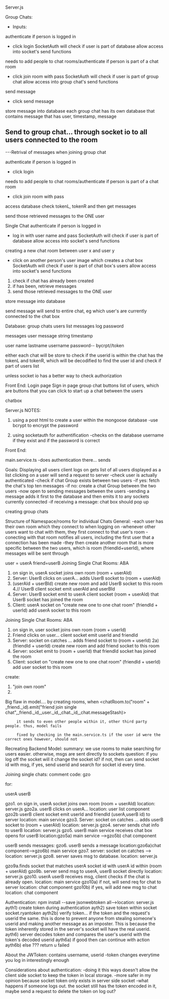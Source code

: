 Server.js

Group Chats:
- Inputs: 

authenticate if person is logged in 
  - click login
  SocketAuth will check if user is part of database
    allow access into socket's send functions

needs to add people to chat rooms/authenticate if person is part of a chat room
  - click join room with pass
  SocketAuth will check if user is part of group chat
    allow access into group chat's send functions

send message
  - click send message

store message into database
  each group chat has its own database that contains
    message that has user, timestamp, message

Send to group chat...
  through socket io to all users connected to the room
-----------------------------------------------------------------
---Retrival of messages when joining group chat
 
authenticate if person is logged in 
  - click login

needs to add people to chat rooms/authenticate if person is part of a chat room
  - click join room with pass

access database
  check tokenL, tokenR and then get messages

send those retrieved messages to the ONE user




Single Chat
authenticate if person is logged in 
  - log in with user name and pass
  SocketAuth will check if user is part of database
    allow access into socket's send functions

creating a new chat room between user x and user y
  - click on another person's user image which creates a chat box
  SocketAuth will check if user is part of chat box's users
    allow access into socket's send functions  
  1) check if chat has already been created
  2) if has been, retrieve messages
  3) send those retrieved messages to the ONE user

store message into database

send message
  will send to entire chat, eg which user's are currently connected to the chat box



Database:
group chats
  users list
  messages log
  password

messages
  user
  message string
  timestamp

user
  name
  lastname
  username
  password-- bycrpt//token

  either each chat will be store to check if the userid is within the chat has the tokenL and tokenR, which will be decodified to find the user id and check if part of users list

  unless socket io has a better way to check authorization



Front End:
Login page
Sign in page
group chat buttons
list of users, which are buttons that you can click to start up a chat between the users

chatbox





Server.js NOTES:
1) using a post html to create a user within the mongoose database
  -use bcrypt to encrypt the password

2) using socketauth for authentification
  -checks on the database username if they exist and if the password is correct



Front End: 

main.service.ts
  -does authentication there... sends











Goals:
Displaying all users
  client logs on
  gets list of all users displayed as a list
  clicking on a user will send a request to server
    -check user is actually authenticated
    -check if chat Group exists between two users
      -if yes: fetch the chat's top ten messages
      -if no: create a chat Group between the two users
    -now open to sending messages between the users 
      -sending a message adds it first to the database and then emits it to any sockets currently connected
    -if receiving a message: chat  box should pop up 

creating group chats




Structure of Namespace/rooms for individual Chats
General:
-each user has their own room which they connect to when logging on 
-whenever other users want to chat with them, they first connect to that user's room
-conecting with that room notifies all users, including the first user that a connection has been made
-they then create another room that is more specific between the two users, which is room (friendId+userId), where messages will be sent through


user = userA
friend=userB
Joining Single Chat Rooms: ABA
1. on sign in, userA socket joins own room (room + userAId)
2. Server:  UserB clicks on userA... adds UserB socket to (room + userAId)
3.  (userAId + userBId) create new room and add UserB socket to this room
4.//  UserB client socket emit userAId and userBId
3. Server: UserB socket emit to userA client socket (room + userAId) that UserB socket has joined the room
4. Client: userA socket on "create new one to one chat room" (friendId + userId) add userA socket to this room 



Joining Single Chat Rooms: ABA
1. on sign in, user socket joins own room (room + userId)
1. Friend clicks on user... client socket emit userId and friendId
2. Server: socket on catches ... adds friend socket to (room + userId)
  2a) (friendId + userId) create new room and add friend socket to this room
3. Server: socket emit to (room + userId) that friendId socket has joined the room
4. Client: socket on "create new one to one chat room" (friendId + userId) add user socket to this room 


create:
1. "join own room"
2. 


Big flaw in model....
by creating rooms, when 
         <chatRoom.to("room" + _friend._id).emit("friend join single chat",_friend._id,_user._id,_chat._id,_chat.messageStash)>

         it sends to even other people within it, other third party people. thus, model fails

         fixed by checking in the main.service.ts if the user id were the correct ones however, should not




Recreating Backend Model:
summary: we use rooms to make searching for users easier. otherwise, msgs are sent directly to sockets
question: if you log off the socket will it change the socket id? if not, then can send socket id with msg, if yes, send userid and search for socket id every time.  

Joining single chats:
comment code: gzo

for:

userA
userB

gzo1. on sign in, userA socket joins own room (room + userAId)
    location: server.js
gzo2a. userB clicks on userA... 
    location: user list component
gzo2b userB client socket emit userId and friendId (userA,userB id) to server
    location: main service
gzo3. Server: socket on catches ... adds userB socket to (room + userAId)
    location: server.js
gzo4. server sends chat info to userB
    location: server.js
gzo5. userB main service receives chat box opens for userB
    location:gzo5a) main service -->gzo5b) chat component


userB sends messages:
gzo6. userB sends a message
    location:gzo6a)chat component-->gzo6b) main service
gzo7. server: socket on catches --> 
    location: server.js
gzo8. server saves msg to database. 
    location: server.js

gzo9a.finds socket that matches userA socket id with userA id within (room + userAId)
gzo9b. server send msg to userA, userB socket directly
    location: server.js
gzo10. userA userB receives msg, client checks if the chat is already open. 
    location: main service 
gzo10a) if not, will send req for chat to server
    location: chat component
gzo10b) if yes, will add new msg to chat
    location: chat component


Authentication: npm install --save jsonwebtoken
all-->location: server.js
ayth1) create token during authentication
ayth2) save token within socket socket.ryantoken
ayth2b) verify token... if the token and the request's userid the same. 
    this is done to prevent anyone from stealing someone's userid and making another message as an imposter. This is because the token inherently stored in the server's socket will have the real userid. 
ayth6) server decodes token and compares the user's userid with the token's decoded userid
    ayth6a) if good then can continue with action
    ayth6b) else ??? return u failed 


About the JWToken: 
contains username, userid
-token changes everytime you log in interestingly enough


Considerations about authentication:
-doing it this ways doesn't allow the client side socket to keep the token in local storage.
-more safer in my opinion because socket token only exists in server side socket
-what happens if someone logs out. the socket still has the token encoded in it,
maybe send a request to delete the token on log out?
